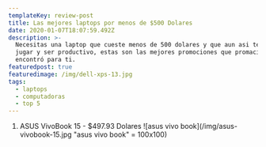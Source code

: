 ```yaml
---
templateKey: review-post
title: Las mejores laptops por menos de $500 Dolares
date: 2020-01-07T18:07:59.492Z
description: >-
  Necesitas una laptop que cueste menos de 500 dolares y que aun asi te permita
  jugar y ser productivo, estas son las mejores promociones que promacia
  encontró para ti.
featuredpost: true
featuredimage: /img/dell-xps-13.jpg
tags:
  - laptops
  - computadoras
  - top 5
---
```

1. ASUS VivoBook 15 - $497.93 Dolares
   ![asus vivo book](/img/asus-vivobook-15.jpg "asus vivo book" = 100x100)
